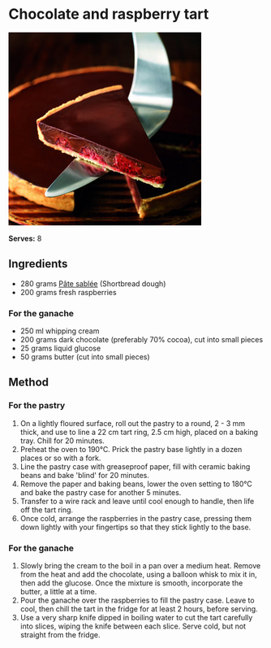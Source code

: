 # Chocolate and raspberry tart

![Name](resources/chocolate-raspberry-tart.jpg)

**Serves:** 8

## Ingredients
- 280 grams [Pâte sablée](../../baking/pastry/shortbread-dough.md) (Shortbread dough)
- 200 grams fresh raspberries

### For the ganache
- 250 ml whipping cream
- 200 grams dark chocolate (preferably 70% cocoa), cut into small pieces
- 25 grams liquid glucose
- 50 grams butter (cut into small pieces)


## Method
### For the pastry
1. On a lightly floured surface, roll out the pastry to a round, 2 - 3 mm thick, and use to line a 22 cm tart ring, 2.5 cm high, placed on a baking tray. Chill for 20 minutes.
1. Preheat the oven to 190°C. Prick the pastry base lightly in a dozen places or so with a fork. 
1. Line the pastry case with greaseproof paper, fill with ceramic baking beans and bake 'blind' for 20 minutes.
1. Remove the paper and baking beans, lower the oven setting to 180°C and bake the pastry case for another 5 minutes. 
1. Transfer to a wire rack and leave until cool enough to handle, then life off the tart ring.
1. Once cold, arrange the raspberries in the pastry case, pressing them down lightly with your fingertips so that they stick lightly to the base.

### For the ganache
1. Slowly bring the cream to the boil in a pan over a medium heat. Remove from the heat and add the chocolate, using a balloon whisk to mix it in, then add the glucose. Once the mixture is smooth, incorporate the butter, a little at a time.
1. Pour the ganache over the raspberries to fill the pastry case. Leave to cool, then chill the tart in the fridge for at least 2 hours, before serving.
1. Use a very sharp knife dipped in boiling water to cut the tart carefully into slices, wiping the knife between each slice. Serve cold, but not straight from the fridge. 
